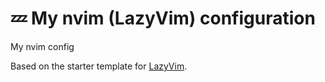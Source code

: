 # 💤 My nvim (LazyVim) configuration

My nvim config

Based on the starter template for [LazyVim](https://github.com/LazyVim/LazyVim).
